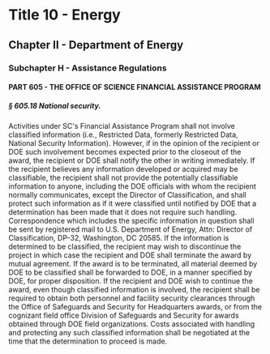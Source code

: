 
# Title 10 - Energy
## Chapter II - Department of Energy
### Subchapter H - Assistance Regulations
#### PART 605 - THE OFFICE OF SCIENCE FINANCIAL ASSISTANCE PROGRAM
##### § 605.18 National security.

Activities under SC's Financial Assistance Program shall not involve classified information (i.e., Restricted Data, formerly Restricted Data, National Security Information). However, if in the opinion of the recipient or DOE such involvement becomes expected prior to the closeout of the award, the recipient or DOE shall notify the other in writing immediately. If the recipient believes any information developed or acquired may be classifiable, the recipient shall not provide the potentially classifiable information to anyone, including the DOE officials with whom the recipient normally communicates, except the Director of Classification, and shall protect such information as if it were classified until notified by DOE that a determination has been made that it does not require such handling. Correspondence which includes the specific information in question shall be sent by registered mail to U.S. Department of Energy, Attn: Director of Classification, DP-32, Washington, DC 20585. If the information is determined to be classified, the recipient may wish to discontinue the project in which case the recipient and DOE shall terminate the award by mutual agreement. If the award is to be terminated, all material deemed by DOE to be classified shall be forwarded to DOE, in a manner specified by DOE, for proper disposition. If the recipient and DOE wish to continue the award, even though classified information is involved, the recipient shall be required to obtain both personnel and facility security clearances through the Office of Safeguards and Security for Headquarters awards, or from the cognizant field office Division of Safeguards and Security for awards obtained through DOE field organizations. Costs associated with handling and protecting any such classified information shall be negotiated at the time that the determination to proceed is made.
